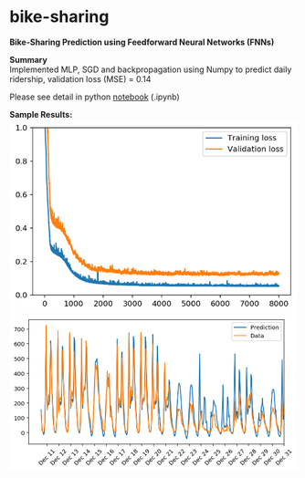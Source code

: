 # bike-sharing  

**Bike-Sharing Prediction using Feedforward Neural Networks (FNNs)**  

**Summary**  
Implemented MLP, SGD and backpropagation using Numpy to predict daily ridership, validation loss (MSE) = 0.14  
  
Please see detail in python [notebook](./bike.ipynb) (.ipynb)  
  
**Sample Results:**  
![sample_plot_1](./assets/sample_plot_1.png)  
![sample_plot_2](./assets/sample_plot_2.png)  
